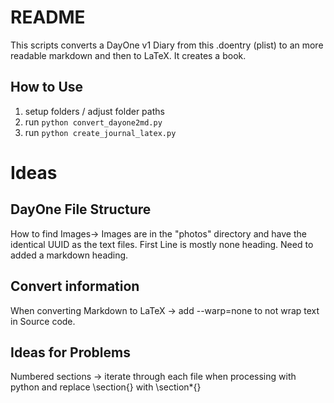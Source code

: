 # README
This scripts converts a DayOne v1 Diary from this .doentry (plist) to an more readable markdown and then to LaTeX. It creates a book.

## How to Use
1. setup folders / adjust folder paths
1. run `python convert_dayone2md.py`
2. run `python create_journal_latex.py`

# Ideas
## DayOne File Structure
How to find Images-> Images are in the "photos" directory and have the identical UUID as the text files.
First Line is mostly none heading. Need to added a markdown heading.

## Convert information
When converting Markdown to LaTeX -> add --warp=none to not wrap text in Source code.

## Ideas for Problems
Numbered sections -> iterate through each file when processing with python and replace \section{} with \section*{}
